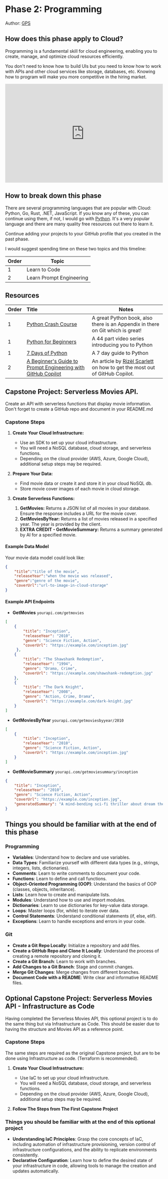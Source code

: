 # Phase 2: Programming

Author: [GPS](https://twitter.com/madebygps)

## How does this phase apply to Cloud?


Programming is a fundamental skill for cloud engineering, enabling you to create, manage, and optimize cloud resources efficiently. 

You don't need to know how to build UIs but you need to know how to work with APIs and other cloud services like storage, databases, etc. Knowing how to program will make you more competitive in the hiring market.


<!--truncate -->
<iframe width="100%" height="315" src="https://www.youtube.com/embed/AZhINW89kbM" title="YouTube video player" frameborder="0" allow="accelerometer; autoplay; clipboard-write; encrypted-media; gyroscope; picture-in-picture; web-share" allowfullscreen></iframe>


## How to break down this phase

There are several programming languages that are popular with Cloud: Python, Go, Rust, .NET, JavaScript. If you know any of these, you can continue using them, if not, I would go with [Python](https://www.python.org/). It's a very popular language and there are many quality free resources out there to learn it.

Continue adding your projects to your GitHub profile that you created in the past phase.  

I would suggest spending time on these two topics and this timeline:

| Order | Topic                           |
|-------|---------------------------------|
| 1 | Learn to Code |
| 2 | Learn Prompt Engineering |


## Resources

| Order | Title                                                                        | Notes                                                                                       |
| :---- | :--------------------------------------------------------------------------- | ------------------------------------------------------------------------------------------- |
| 1     | [Python Crash Course](https://ehmatthes.github.io/pcc/)                      | A great Python book, also there is an Appendix in there on Git which is great!
1 | [Python for Beginners](https://www.youtube.com/playlist?list=PLlrxD0HtieHhS8VzuMCfQD4uJ9yne1mE6) | A 44 part video series introducing you to Python |
1 | [7 Days of Python](https://7daysofpython.com/) | A 7 day guide to Python
| 2     | [A Beginner's Guide to Prompt Engineering with GitHub Copilot](https://dev.to/github/a-beginners-guide-to-prompt-engineering-with-github-copilot-3ibp)    | An article by [Rizèl Scarlett](https://twitter.com/blackgirlbytes) on how to get the most out of GitHub Copilot.|


## Capstone Project: Serverless Movies API.

Create an API with serverless functions that display movie information. Don't forget to create a GitHub repo and document in your README.md

### Capstone Steps

1. **Create Your Cloud Infrastructure:**

    - Use an SDK to set up your cloud infrastructure.
    - You will need a NoSQL database, cloud storage, and serverless functions.
    - Depending on the cloud provider (AWS, Azure, Google Cloud), additional setup steps may be required.

2. **Prepare Your Data:**
    - Find movie data or create it and store it in your cloud NoSQL db.
    - Store movie cover images of each movie in cloud storage.

3. **Create Serverless Functions:**
    1. **GetMovies:** Returns a JSON list of all movies in your database. Ensure the response includes a URL for the movie cover.
    2. **GetMoviesByYear:** Returns a list of movies released in a specified year. The year is provided by the client.
    3. **EXTRA CREDIT - GetMovieSummary:** Returns a summary generated by AI for a specified movie.

#### Example Data Model

Your movie data model could look like:
```json
{
    "title":"title of the movie",
    "releaseYear":"when the movie was released",
    "genre":"genre of the movie",
    "coverUrl":"url-to-image-in-cloud-storage"
}
```

#### Example API Endpoints

- **GetMovies** `yourapi.com/getmovies`

```json
[
    {
        "title": "Inception",
        "releaseYear": "2010",
        "genre": "Science Fiction, Action",
        "coverUrl": "https://example.com/inception.jpg"
     },
    {
        "title": "The Shawshank Redemption",
        "releaseYear": "1994",
        "genre": "Drama, Crime",
        "coverUrl": "https://example.com/shawshank-redemption.jpg"
    },
    {
        "title": "The Dark Knight",
        "releaseYear": "2008",
        "genre": "Action, Crime, Drama",
        "coverUrl": "https://example.com/dark-knight.jpg"
    }
]
```

- **GetMoviesByYear** `yourapi.com/getmoviesbyyear/2010`

```json
[
    {
        "title": "Inception",
        "releaseYear": "2010",
        "genre": "Science Fiction, Action",
        "coverUrl": "https://example.com/inception.jpg"
    }
]
```

- **GetMovieSummary** `yourapi.com/getmoviesummary/inception`

```json
{
    "title": "Inception",
    "releaseYear": "2010",
    "genre": "Science Fiction, Action",
    "coverUrl": "https://example.com/inception.jpg",
    "generatedSummary": "A mind-bending sci-fi thriller about dream theft and manipulation."
}
```

## Things you should be familiar with at the end of this phase

### Programming

-   **Variables**: Understand how to declare and use variables.
-   **Data Types**: Familiarize yourself with different data types (e.g., strings, integers, lists, dictionaries).
-   **Comments**: Learn to write comments to document your code.
-   **Functions**: Learn to define and call functions.
-   **Object-Oriented Programming (OOP)**: Understand the basics of OOP (classes, objects, inheritance).
-   **Lists**: Learn how to create and manipulate lists.
-   **Modules**: Understand how to use and import modules.
-   **Dictionaries**: Learn to use dictionaries for key-value data storage.
-   **Loops**: Master loops (for, while) to iterate over data.
-   **Control Statements**: Understand conditional statements (if, else, elif).
-   **Exceptions**: Learn to handle exceptions and errors in your code.

### Git

-   **Create a Git Repo Locally**: Initialize a repository and add files.
-   **Create a GitHub Repo and Clone It Locally**: Understand the process of creating a remote repository and cloning it.
-   **Create a Git Branch**: Learn to work with branches.
-   **Add Changes to a Git Branch**: Stage and commit changes.
-   **Merge Git Changes**: Merge changes from different branches.
-   **Document Code with a README**: Write clear and informative README files.


## Optional Capstone Project: Serverless Movies API - Infrastructure as Code

Having completed the Serverless Movies API, this optional project is to do the same thing but via Infrastructure as Code. This should be easier due to having the structure and Movies API as a reference point.

### Capstone Steps

The same steps are required as the original Capstone project, but are to be done using Infrastructure as code. (Terraform is recommended).

1. **Create Your Cloud Infrastructure:**

   - Use IaC to set up your cloud infrastructure.
   - You will need a NoSQL database, cloud storage, and serverless functions.
   - Depending on the cloud provider (AWS, Azure, Google Cloud), additional setup steps may be required.

2. **Follow The Steps from The First Capstone Project**

### Things you should be familiar with at the end of this optional project

- **Understanding IaC Principles**: Grasp the core concepts of IaC, including automation of infrastructure provisioning, version control of infrastructure configurations, and the ability to replicate environments consistently.
- **Declarative Configuration**: Learn how to define the desired state of your infrastructure in code, allowing tools to manage the creation and updates automatically.


